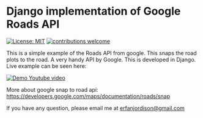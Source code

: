 # Django implementation of Google Roads API

[![License: MIT](https://img.shields.io/badge/License-MIT-yellow.svg)](https://opensource.org/licenses/MIT) [![contributions welcome](https://img.shields.io/badge/contributions-welcome-brightgreen.svg?style=flat)](https://github.com/dwyl/esta/issues)

This is a simple example of the Roads API from google. This snaps the road plots to the road. A very handy API by Google. This is developed in Django.
Live example can be seen here: 

[![Demo Youtube video](https://img.youtube.com/vi/KoPn9SuN3Vo/0.jpg)](https://www.youtube.com/watch?v=KoPn9SuN3Vo)

More about google snap to road api: https://developers.google.com/maps/documentation/roads/snap

If you have any question, please email me at erfanjordison@gmail.com
